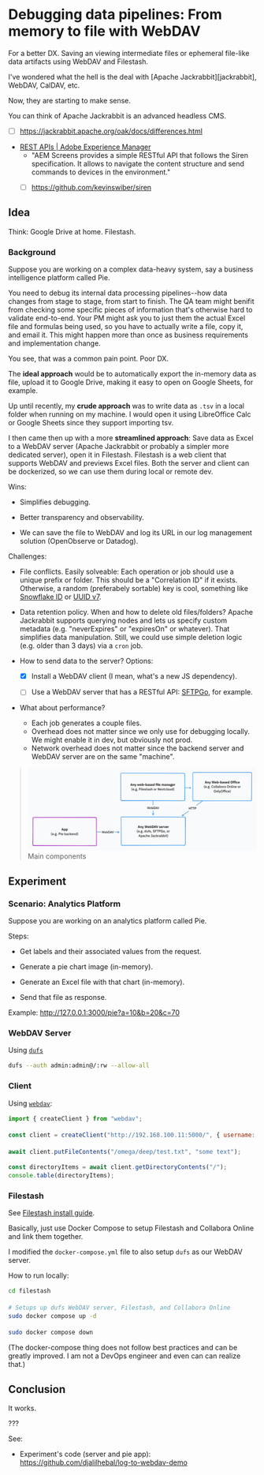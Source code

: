 # Debugging data pipelines: From memory to file with WebDAV

For a better DX. Saving an viewing intermediate files or ephemeral file-like data artifacts using WebDAV and Filestash.

I've wondered what the hell is the deal with [Apache Jackrabbit][jackrabbit], WebDAV, CalDAV, etc.

Now, they are starting to make sense.

You can think of Apache Jackrabbit is an advanced headless CMS.
- [ ] https://jackrabbit.apache.org/oak/docs/differences.html

- [REST APIs | Adobe Experience Manager](https://experienceleague.adobe.com/en/docs/experience-manager-cloud-service/content/screens-as-cloud-service/developing-screens-cloud/rest-apis-screens-cloud)
  * "AEM Screens provides a simple RESTful API that follows the Siren specification. It allows to navigate the content structure and send commands to devices in the environment."
  * [ ] https://github.com/kevinswiber/siren


## Idea

Think: Google Drive at home. Filestash.

### Background

Suppose you are working on a complex data-heavy system, say a business intelligence platform called Pie.

You need to debug its internal data processing pipelines--how data changes from stage to stage, from start to finish.
The QA team might benifit from checking some specific pieces of information that's otherwise hard to validate end-to-end.
Your PM might ask you to just them the actual Excel file and formulas being used, so you have to actually write a file, copy it, and email it. This might happen more than once as business requirements and implementation change.

You see, that was a common pain point. Poor DX.

The **ideal approach** would be to automatically export the in-memory data as file, upload it to Google Drive, making it easy to open on Google Sheets, for example.

Up until recently, my **crude approach** was to write data as `.tsv` in a local folder when running on my machine. I would open it using LibreOffice Calc or Google Sheets since they support importing tsv.

I then came then up with a more **streamlined approach**: Save data as Excel to a WebDAV server (Apache Jackrabbit or probably a simpler more dedicated server), open it in Filestash.
Filestash is a web client that supports WebDAV and previews Excel files.
Both the server and client can be dockerized, so we can use them during local or remote dev.

Wins:

- Simplifies debugging.

- Better transparency and observability.

- We can save the file to WebDAV and log its URL in our log management solution (OpenObserve or Datadog).

Challenges:

- File conflicts.
Easily solveable: Each operation or job should use a unique prefix or folder. This should be a "Correlation ID" if it exists.
Otherwise, a random (preferabely sortable) key is cool, something like [Snowflake ID][snowflake-id] or [UUID v7][uuid-v7].

- Data retention policy. When and how to delete old files/folders?
Apache Jackrabbit supports querying nodes and lets us specify custom metadata (e.g. "neverExpires" or "expiresOn" or whatever). That simplifies data manipulation.
Still, we could use simple deletion logic (e.g. older than 3 days) via a `cron` job.

- How to send data to the server?
Options:
  * [x] Install a WebDAV client (I mean, what's a new JS dependency).
  * [ ] Use a WebDAV server that has a RESTful API: [SFTPGo][sftpgo], for example.



- What about performance?
  * Each job generates a couple files.
  * Overhead does not matter since we only use for debugging locally. We might enable it in dev, but obviously not prod.
  * Network overhead does not matter since the backend server and WebDAV server are on the same "machine".

> ![](./components.tldr.png)
> Main components


## Experiment

### Scenario: Analytics Platform

Suppose you are working on an analytics platform called Pie.

Steps:

- Get labels and their associated values from the request.

- Generate a pie chart image (in-memory).

- Generate an Excel file with that chart (in-memory).

- Send that file as response.

Example:
http://127.0.0.1:3000/pie?a=10&b=20&c=70


### WebDAV Server

Using [`dufs`][dufs]
```sh
dufs --auth admin:admin@/:rw --allow-all
```

### Client

Using [`webdav`][npm-webdav]:
```js
import { createClient } from "webdav";

const client = createClient("http://192.168.100.11:5000/", { username: "admin", password: "admin" });

await client.putFileContents("/omega/deep/test.txt", "some text");
```


```js
const directoryItems = await client.getDirectoryContents("/");
console.table(directoryItems);
```

### Filestash

See [Filestash install guide](https://www.filestash.app/docs/install-and-upgrade/).

Basically, just use Docker Compose to setup Filestash and Collabora Online and link them together.

I modified the `docker-compose.yml` file to also setup `dufs` as our WebDAV server.

How to run locally:
```sh
cd filestash

# Setups up dufs WebDAV server, Filestash, and Collabora Online
sudo docker compose up -d

sudo docker compose down
```

(The docker-compose thing does not follow best practices and can be greatly improved.
I am not a DevOps engineer and even can can realize that.)


## Conclusion

It works.

???

See:
- Experiment's code (server and pie app): https://github.com/djalilhebal/log-to-webdav-demo


<!-- LINK DEFS -->

[snowflake-id]: https://en.wikipedia.org/wiki/Snowflake_ID
[uuid-v7]: https://en.wikipedia.org/wiki/Universally_unique_identifier#Version_7_(timestamp_and_random)

[sftpgo]: https://github.com/drakkan/sftpgo
[dufs]: https://github.com/sigoden/dufs
[npm-webdav]: https://github.com/perry-mitchell/webdav-client
[apache-jackrabbit]: https://jackrabbit.apache.org/
